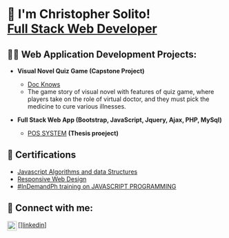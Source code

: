 <h1>👋 I'm Christopher Solito! <br/>
  <a href="https://www.linkedin.com/in/christopher-solito-a12826214/">Full Stack Web Developer</a>
 
<h2>👨‍💻 Web Application Development Projects:</h2>

- <b>Visual Novel Quiz Game (Capstone Project)</b>
  - [Doc Knows](https://github.com/chsolito15/Doc-knows-project)
  - The game story of visual novel with features of quiz game, where players take on the role of virtual doctor, and they must pick the medicine to cure various illnesses.
  
- <b>Full Stack Web App (Bootstrap, JavaScript, Jquery, Ajax, PHP, MySql)</b>
  - [POS SYSTEM](https://github.com/chsolito15/POSYSTEM) <b>(Thesis proeject)</b>

<h2>📄 Certifications</h2>

- [Javascript Algorithms and data Structures](https://www.freecodecamp.org/certification/fcc1c1f4f2d-878c-43da-bf5d-5f9bdc47c59a/javascript-algorithms-and-data-structures)
- [Responsive Web Design](https://www.freecodecamp.org/certification/fcc1c1f4f2d-878c-43da-bf5d-5f9bdc47c59a/responsive-web-design)
- [#InDemandPh training on JAVASCRIPT PROGRAMMING](https://drive.google.com/file/d/1-F1y1-DLPsDLKkyQ0YtUcVveI36uYXn7/view?usp=sharing)

<h2> 🤳 Connect with me:</h2>

[<img align="left" alt="Christopher | LinkedIn" width="22px" src="https://cdn.jsdelivr.net/npm/simple-icons@v3/icons/linkedin.svg" />][linkedin](https://www.linkedin.com/in/christopher-solito-a12826214/)]

 

<!--
**chsolito15/chsolito15** is a ✨ _special_ ✨ repository because its `README.md` (this file) appears on your GitHub profile.

Here are some ideas to get you started:

- 🔭 I’m currently working on ...
- 🌱 I’m currently learning ...
- 👯 I’m looking to collaborate on ...
- 🤔 I’m looking for help with ...
- 💬 Ask me about ...
- 📫 How to reach me: ...
- 😄 Pronouns: ...
- ⚡ Fun fact: ...
-->
